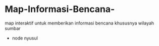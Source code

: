 # Map-Informasi-Bencana-

map interaktif untuk memberikan informasi bencana
khususnya wilayah sumbar
- node nyusul
